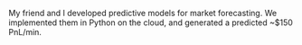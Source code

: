 My friend and I developed predictive models for market forecasting. We implemented them in Python on the cloud, and generated a predicted ~$150 PnL/min.
